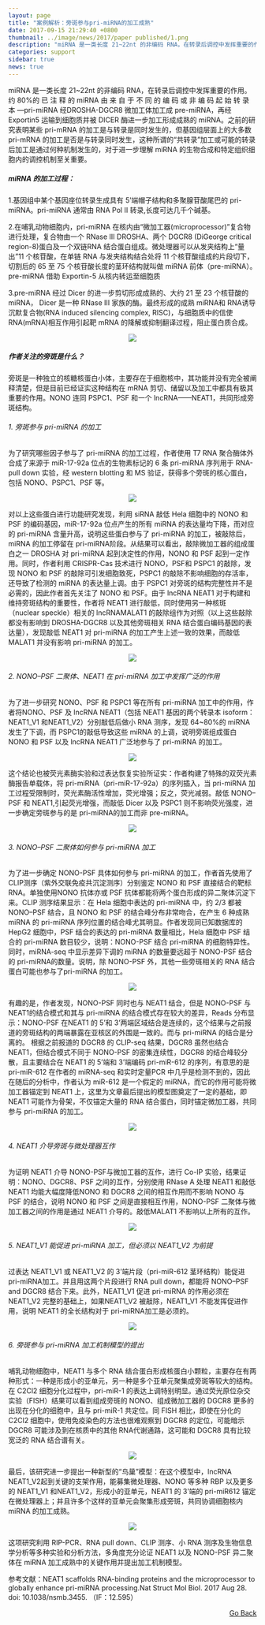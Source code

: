 ```yaml
---
layout: page
title: "案例解析：旁斑参与pri-miRNA的加工成熟"
date: 2017-09-15 21:29:40 +0800
thumbnail: ../image/news/2017/paper published/1.png
description: "miRNA 是一类长度 21~22nt 的非编码 RNA，在转录后调控中发挥重要的作用。约 80%的 已 注 释 的 miRNA 由 来 自 于 不 同 的 编 码 或 非 编 码 起 始 转 录 本 —pri-miRNA 经DROSHA-DGCR8 微加工体加工成 pre-miRNA，再经 Exportin5 运输到细胞质并被 DICER 酶进一步加工形成成熟的 miRNA。之前的研究表明某些 pri-mRNA 的加工是与转录是同时发生的，但基因组层面上的大多数 pri-mRNA 的加工是否是与转录同时发生，这种所谓的“共转录”加工或可能的转录后加工是通过何种机制发生的，对于进一步理解 miRNA 的生物合成和特定组织细胞内的调控机制至关重要。"
categories: support
sidebar: true
news: true
---
```


miRNA 是一类长度 21~22nt 的非编码 RNA，在转录后调控中发挥重要的作用。约 80%的 已 注 释 的 miRNA 由 来 自 于 不 同 的 编 码 或 非 编 码 起 始 转 录 本 —pri-miRNA 经DROSHA-DGCR8 微加工体加工成 pre-miRNA，再经 Exportin5 运输到细胞质并被 DICER 酶进一步加工形成成熟的 miRNA。之前的研究表明某些 pri-mRNA 的加工是与转录是同时发生的，但基因组层面上的大多数 pri-mRNA 的加工是否是与转录同时发生，这种所谓的“共转录”加工或可能的转录后加工是通过何种机制发生的，对于进一步理解 miRNA 的生物合成和特定组织细胞内的调控机制至关重要。

##### miRNA 的加工过程：

1.基因组中某个基因座位转录生成具有 5’端帽子结构和多聚腺苷酸尾巴的 pri-miRNA。pri-miRNA 通常由 RNA Pol II 转录,长度可达几千个碱基。

2.在哺乳动物细胞内，pri-miRNA 在核内由“微加工器(microprocessor)”复合物进行处理，复合物由一个 RNase III DROSHA、两个 DGCR8 (DiGeorge critical region-8)蛋白及一个双链RNA 结合蛋白组成。微处理器可以从发夹结构上“量出”11 个核苷酸，在单链 RNA 与发夹结构结合处将 11 个核苷酸组成的片段切下，切割后的 65 至 75 个核苷酸长度的茎环结构就叫做 miRNA 前体（pre-miRNA）。pre-miRNA 借助 Exportin-5 从核内转运至细胞质

3.pre-miRNA 经过 Dicer 的进一步剪切形成成熟的、大约 21 至 23 个核苷酸的 miRNA，
Dicer 是一种 RNase III 家族的酶。最终形成的成熟 miRNA和 RNA诱导沉默复合物(RNA induced silencing complex, RISC)，与细胞质中的信使 RNA(mRNA)相互作用引起靶 mRNA 的降解或抑制翻译过程，阻止蛋白质合成。

<p style="text-align: center;"><img class="fig50" src="/image/news/2017/paper published/mirna-pathways-large.jpg"></p>

##### 作者关注的旁斑是什么？
旁斑是一种独立的核糖核蛋白小体，主要存在于细胞核中，其功能并没有完全被阐释清楚，但是目前已经证实这种结构在 mRNA 剪切、储留以及加工中都具有极其重要的作用。NONO 连同 PSPC1、PSF 和一个 lncRNA——NEAT1，共同形成旁斑结构。

###### 1. 旁斑参与 pri-miRNA 的加工
为了研究哪些因子参与了 pri-miRNA 的加工过程，作者使用 T7 RNA 聚合酶体外合成了来源于 miR-17-92a 位点的生物素标记的 6 条 pri-miRNA 序列用于 RNA-pull down 实验，经 western blotting 和 MS 验证，获得多个旁斑的核心蛋白，包括 NONO、PSPC1、PSF 等。

<p style="text-align: center;"><img class="fig30" src="/image/news/2017/2017-09-15/1.png"></p>

对以上这些蛋白进行功能研究发现，利用 siRNA 敲低 Hela 细胞中的 NONO 和 PSF 的编码基因，miR-17-92a 位点产生的所有 miRNA 的表达量均下降，而对应的 pri-miRNA 含量升高，说明这些蛋白参与了 pri-miRNA 的加工，被敲除后，miRNA 的加工停留在 pri-miRNA阶段。从结果可以看出，敲除微加工器的组成蛋白之一 DROSHA 对 pri-miRNA 起到决定性的作用，NONO 和 PSF 起到一定作用。同时，作者利用 CRISPR-Cas 技术进行 NONO，PSF和 PSPC1 的敲除，发现 NONO 和 PSF 的敲除可引发细胞致死，PSPC1 的敲除不影响细胞的存活率，还导致了检测的 miRNA 的表达量上调。由于 PSPC1 对旁斑的结构完整性并不是必需的，因此作者首先关注了 NONO 和 PSF。由于 lncRNA NEAT1 对于构建和维持旁斑结构的重要性，作者将 NEAT1 进行敲低，同时使用另一种核斑（nuclear speckle）相关的 lncRNAMALAT1 的敲除组作为对照（以上这些敲除都没有影响到 DROSHA-DGCR8 以及其他旁斑相关 RNA 结合蛋白编码基因的表达量），发现敲低 NEAT1 对 pri-miRNA 的加工产生上述一致的效果，而敲低 MALAT1 并没有影响 pri-miRNA 的加工。

<p style="text-align: center;"><img  src="/image/news/2017/2017-09-15/2.png"></p>

###### 2. NONO–PSF 二聚体、NEAT1 在 pri-miRNA 加工中发挥广泛的作用
为了进一步研究 NONO、PSF 和 PSPC1 等在所有 pri-miRNA 加工中的作用，作者将NONO、PSF 及 lncRNA NEAT1（包括 NEAT1 基因的两个转录本 isoform：NEAT1_V1 和NEAT1_V2）分别敲低后做小 RNA 测序，发现 64~80%的 miRNA 发生了下调，而 PSPC1的敲低导致这些 miRNA 的上调，说明旁斑组成蛋白 NONO 和 PSF 以及 lncRNA NEAT1 广泛地参与了 pri-miRNA 的加工。

<p style="text-align: center;"><img  src="/image/news/2017/2017-09-15/3.png"></p>

这个结论也被荧光素酶实验和过表达恢复实验所证实：作者构建了特殊的双荧光素酶报告单载体，将 pri-miRNA（pri-miR-17-92a）的序列插入，当 pri-miRNA 加工过程受限制时，荧光素酶活性增加，荧光增强；反之，荧光减弱。敲低 NONO–PSF 和 NEAT1,引起荧光增强，而敲低 Dicer 以及 PSPC1 则不影响荧光强度，进一步确定旁斑参与的是 pri-miRNA的加工而非 pre-miRNA。

<p style="text-align: center;"><img class="fig80" src="/image/news/2017/2017-09-15/4.png"></p>

###### 3. NONO–PSF 二聚体如何参与 pri-miRNA 加工
为了进一步确定 NONO-PSF 具体如何参与 pri-miRNA 的加工，作者首先使用了 CLIP测序（紫外交联免疫共沉淀测序）分别鉴定 NONO 和 PSF 直接结合的靶标 RNA。单独使用NONO 抗体亦或 PSF 抗体都能将两个蛋白形成的异二聚体沉淀下来。CLIP 测序结果显示：在 Hela 细胞中表达的 pri-miRNA 中，约 2/3 都被 NONO–PSF 结合，且 NONO 和 PSF 的结合峰分布非常吻合，在产生 6 种成熟 miRNA 的 pri-miRNA 序列位置的结合峰尤其明显。作者发现同已知数据库的 HepG2 细胞中，PSF 结合的表达的 pri-miRNA 数量相比，Hela 细胞中 PSF 结合的 pri-miRNA 数目较少，说明：NONO-PSF 结合 pri-miRNA 的细胞特异性。同时，miRNA-seq 中显示差异下调的 miRNA 的数量要远超于 NONO-PSF 结合的 pri-miRNA的数量。说明，除 NONO-PSF 外，其他一些旁斑相关的 RNA 结合蛋白可能也参与了pri-miRNA 的加工。

<p style="text-align: center;"><img class="fig80" src="/image/news/2017/2017-09-15/5.png"></p>

有趣的是，作者发现，NONO-PSF 同时也与 NEAT1 结合，但是 NONO-PSF 与 NEAT1的结合模式和其与 pri-miRNA 的结合模式存在较大的差异，Reads 分布显示：NONO-PSF 在NEAT1 的 5’和 3’两端区域结合是连续的，这个结果与之前报道的旁斑结构的两端暴露在亚核区的外围是一致的。而与 pri-miRNA 的结合是分离的。
根据之前报道的 DGCR8 的 CLIP-seq 结果，DGCR8 虽然也结合 NEAT1，但结合模式不同于 NONO-PSF 的密集连续性，DGCR8 的结合峰较分散，且主要结合在 NEAT1 的 5’端和 3’端编码 pri-miR-612 的序列，有意思的是 pri-miR-612 在作者的 miRNA-seq 和实时定量PCR 中几乎是检测不到的，因此在随后的分析中，作者认为 miR-612 是一个假定的 miRNA，而它的作用可能将微加工器锚定到 NEAT1 上，这里为文章最后提出的模型图奠定了一定的基础，即 NEAT1 可能作为骨架，不仅锚定大量的 RNA 结合蛋白，同时锚定微加工器，共同参与 pri-miRNA 的加工。

<p style="text-align: center;"><img class="fig80" src="/image/news/2017/2017-09-15/6.png"></p>

###### 4. NEAT1 介导旁斑与微处理器互作
为证明 NEAT1 介导 NONO-PSF与微加工器的互作，进行 Co-IP 实验，结果证明：NONO、DGCR8、PSF 之间的互作，分别使用 RNase A 处理 NEAT1 和敲低 NEAT1 均能大幅度降低NONO 和 DGCR8 之间的相互作用而不影响 NONO 与 PSF 的结合，说明 NONO 和 PSF 之间是直接相互作用，NONO-PSF 二聚体与微加工器之间的作用是通过 NEAT1 介导的。敲低MALAT1 不影响以上所有的互作。

<p style="text-align: center;"><img class="fig80" src="/image/news/2017/2017-09-15/7.png"></p>

###### 5. NEAT1_V1 能促进 pri-miRNA 加工，但必须以 NEAT1_V2 为前提
过表达 NEAT1_V1 或 NEAT1_V2 的 3’端片段（pri-miR-612 茎环结构）能促进 pri-miRNA加工。并且用这两个片段进行 RNA pull down，都能将 NONO–PSF and DGCR8 结合下来。此外，NEAT1_V1 促进 pri-miRNA 的作用必须在 NEAT1_V2 完整的基础上，如果NEAT1_V2 被敲除，NEAT1_V1 不能发挥促进作用，说明 NEAT1 的全长结构对于 pri-miRNA加工是必须的。

<p style="text-align: center;"><img class="fig80" src="/image/news/2017/2017-09-15/8.png"></p>

###### 6. 旁斑参与 pri-miRNA 加工机制模型的提出
哺乳动物细胞中，NEAT1 与多个 RNA 结合蛋白形成核蛋白小颗粒，主要存在有两种形式：一种是形成小的亚单元，另一种是多个亚单元聚集成旁斑等较大的结构。在 C2Cl2 细胞分化过程中，pri-miR-1 的表达上调特别明显。通过荧光原位杂交实验（FISH）结果可以看到组成旁斑的 NONO、组成微加工器的 DGCR8 更多的出现在分化的细胞中，且与 pri-miR-1 共定位。同 FISH 相比，即使在分化的 C2Cl2 细胞中，使用免疫染色的方法也很难观察到 DGCR8 的定位，可能暗示 DGCR8 可能涉及到在核质中的其他 RNA代谢通路，这可能和 DGCR8 具有比较宽泛的 RNA 结合谱有关。

<p style="text-align: center;"><img  src="/image/news/2017/2017-09-15/9.png"></p>

最后，该研究进一步提出一种新型的“鸟巢”模型：在这个模型中，lncRNA NEAT1_V2起到关键的支架作用，能募集微处理器、NONO 等多种 RBP 以及更多的 NEAT1_V1 和NEAT1_V2，形成小的亚单元，NEAT1 的 3’端的 pri-miR612 锚定在微处理器上；并且许多个这样的亚单元会聚集形成旁斑，共同协调细胞核内 miRNA 的加工成熟。

<p style="text-align: center;"><img class="fig50" src="/image/news/2017/paper published/2.png"></p>

这项研究利用 RIP-PCR、RNA pull down、CLIP 测序、小 RNA 测序及生物信息学分析等多种实验和分析方法，多角度充分论证 NEAT1 以及 NONO-PSF 异二聚体在 miRNA 加工成熟中的关键作用并提出加工机制模型。


参考文献：NEAT1 scaffolds RNA-binding proteins and the microprocessor to globally enhance pri-miRNA processing.Nat Struct Mol Biol. 2017 Aug 28. doi: 10.1038/nsmb.3455. （IF：12.595）

<div style="float: right;"><a href="/{{ page.categories }}">Go Back</a></div>
